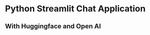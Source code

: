 <h1>Python Streamlit Chat Application</h1>
<h2>With Huggingface and Open AI</h2>

<image source="./Structure.png" width="400"/>
